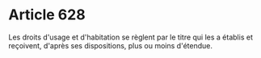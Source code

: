 # Article 628

Les droits d'usage et d'habitation se règlent par le titre qui les a établis et reçoivent, d'après ses dispositions, plus ou moins d'étendue.
